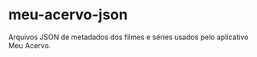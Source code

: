 # meu-acervo-json
Arquivos JSON de metadados dos filmes e séries usados pelo aplicativo Meu Acervo.
